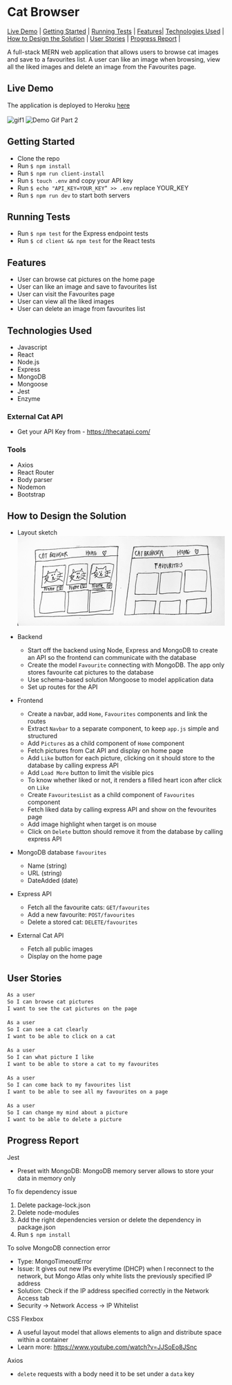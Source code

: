 # Cat Browser
[Live Demo](#live-demo) | [Getting Started](#getting-started) | [Running Tests](#running-tests) | [Features](#features)| [Technologies Used](#technologies-used) | [How to Design the Solution](#how-to-design-the-solution) | [User Stories](#user-stories) | [Progress Report](#progress-report) |

A full-stack MERN web application that allows users to browse cat images and save to a favourites list. A user can like an image when browsing, view all the liked images and delete an image from the Favourites page.

## Live Demo
The application is deployed to Heroku [here](https://cat-browser.herokuapp.com/)<br><br>
![gif1](client/public/gif1.gif)
![Demo Gif Part 2](https://media.giphy.com/media/Lmx3hI7LA2k9MyfSVm/giphy.gif)

## Getting Started

- Clone the repo
- Run `$ npm install`
- Run `$ npm run client-install`
- Run `$ touch .env` and copy your API key 
- Run `$ echo "API_KEY=YOUR_KEY” >> .env` replace YOUR_KEY
- Run `$ npm run dev` to start both servers


## Running Tests

- Run `$ npm test` for the Express endpoint tests
- Run `$ cd client && npm test` for the React tests

## Features
- User can browse cat pictures on the home page
- User can like an image and save to favourites list
- User can visit the Favourites page
- User can view all the liked images
- User can delete an image from favourites list

## Technologies Used
- Javascript
- React
- Node.js
- Express
- MongoDB
- Mongoose
- Jest
- Enzyme

### External Cat API
- Get your API Key from - https://thecatapi.com/

### Tools
- Axios
- React Router
- Body parser
- Nodemon
- Bootstrap

## How to Design the Solution

- Layout sketch
![layout](client/src/img/layout.jpg)

- Backend
  - Start off the backend using Node, Express and MongoDB to create an API so the frontend can communicate with the database
  - Create the model `Favourite` connecting with  MongoDB. The app only stores favourite cat pictures to the database
  - Use schema-based solution Mongoose to model application data
  - Set up routes for the API

- Frontend
  - Create a navbar, add `Home`, `Favourites` components and link the routes
  - Extract `Navbar` to a separate component, to keep `app.js` simple and structured
  - Add `Pictures` as a child component of `Home` component
  - Fetch pictures from Cat API and display on home page
  - Add `Like` button for each picture, clicking on it should store to the database by calling express API <POST>
  - Add `Load More` button to limit the visible pics
  - To know whether liked or not, it renders a filled heart icon after click on `Like`
  - Create `FavouritesList` as a child component of `Favourites` component
  - Fetch liked data by calling express API <DELETE> and show on the fevourites page
  - Add image highlight when target is on mouse
  - Click on `Delete` button should remove it from the database by calling express API <DELETE>

- MongoDB database `favourites`
  - Name (string)
  - URL (string)
  - DateAdded (date)

- Express API
  - Fetch all the favourite cats: `GET/favourites`
  - Add a new favourite: `POST/favourites`
  - Delete a stored cat: `DELETE/favourites`

- External Cat API
  - Fetch all public images
  - Display on the home page
  
## User Stories
```
As a user
So I can browse cat pictures
I want to see the cat pictures on the page

As a user
So I can see a cat clearly 
I want to be able to click on a cat

As a user
So I can what picture I like
I want to be able to store a cat to my favourites

As a user
So I can come back to my favourites list
I want to be able to see all my favourites on a page

As a user
So I can change my mind about a picture
I want to be able to delete a picture 
```


## Progress Report

Jest 
- Preset with MongoDB: MongoDB memory server allows to store your data in memory only

To fix dependency issue
1. Delete package-lock.json
2. Delete node-modules
3. Add the right dependencies version or delete the dependency in package.json
4. Run `$ npm install`

To solve MongoDB connection error
- Type: MongoTimeoutError
- Issue: It gives out new IPs everytime (DHCP) when I reconnect to the network, but Mongo Atlas only white lists the previously specified IP address
- Solution: Check if the IP address specified correctly in the Network Access tab
- Security -> Network Access -> IP Whitelist 

CSS Flexbox
- A useful layout model that allows elements to align and distribute space within a container
- Learn more: https://www.youtube.com/watch?v=JJSoEo8JSnc

Axios
- `delete` requests with a body need it to be set under a `data` key
